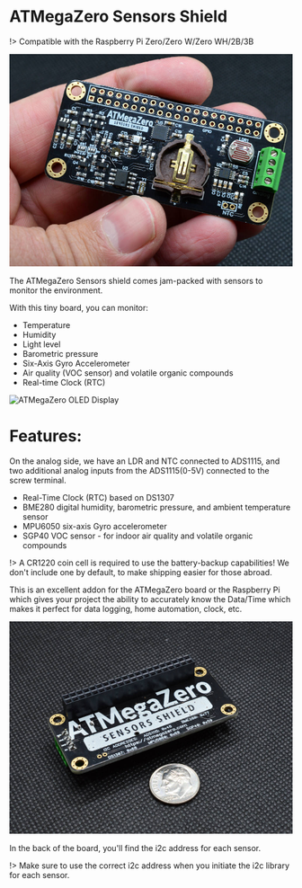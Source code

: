 # ATMegaZero Sensors Shield

!> Compatible with the Raspberry Pi Zero/Zero W/Zero WH/2B/3B

![ATMegaZero](./media/atmegazero_sensors_shield_holding_it.jpg)

The ATMegaZero Sensors shield comes jam-packed with sensors to monitor the environment.

With this tiny board, you can monitor:

* Temperature
* Humidity
* Light level
* Barometric pressure
* Six-Axis Gyro Accelerometer
* Air quality (VOC sensor) and volatile organic compounds
* Real-time Clock (RTC)

![ATMegaZero OLED Display](https://cdn.shopify.com/s/files/1/0489/4720/0154/products/EroFd4NXAAEqWJ2_480x480.jpg?v=1615395077)

# Features:
On the analog side, we have an LDR and NTC connected to ADS1115, and two additional analog inputs from the ADS1115(0-5V) connected to the screw terminal.

- Real-Time Clock (RTC) based on DS1307
- BME280 digital humidity, barometric pressure, and ambient temperature sensor
- MPU6050 six-axis Gyro accelerometer 
- SGP40 VOC sensor - for indoor air quality and volatile organic compounds

!> A CR1220 coin cell is required to use the battery-backup capabilities! We don't include one by default, to make shipping easier for those abroad.

This is an excellent addon for the ATMegaZero board or the Raspberry Pi which gives your project the ability to accurately know the Data/Time which makes it perfect for data logging, home automation, clock, etc.

![ATMegaZero](./media/atmegazero_sensors_shield_female_header_pre_soldered.jpg)

In the back of the board, you'll find the i2c address for each sensor. 

!> Make sure to use the correct i2c address when you initiate the i2c library for each sensor.